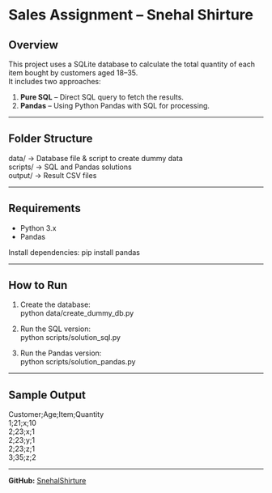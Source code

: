 # Sales Assignment – Snehal Shirture

## Overview
This project uses a SQLite database to calculate the total quantity of each item bought by customers aged 18–35.  
It includes two approaches:  
1. **Pure SQL** – Direct SQL query to fetch the results.  
2. **Pandas** – Using Python Pandas with SQL for processing.

---

## Folder Structure
data/       → Database file & script to create dummy data  
scripts/    → SQL and Pandas solutions  
output/     → Result CSV files  

---

## Requirements
- Python 3.x  
- Pandas  

Install dependencies:
pip install pandas

---

## How to Run
1. Create the database:  
python data/create_dummy_db.py  

2. Run the SQL version:  
python scripts/solution_sql.py  

3. Run the Pandas version:  
python scripts/solution_pandas.py  

---

## Sample Output
Customer;Age;Item;Quantity  
1;21;x;10  
2;23;x;1  
2;23;y;1  
2;23;z;1  
3;35;z;2  

---

**GitHub:** [SnehalShirture](https://github.com/SnehalShirture)
